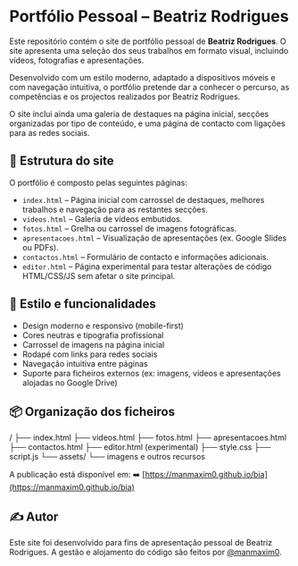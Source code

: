 # Portfólio Pessoal – Beatriz Rodrigues

Este repositório contém o site de portfólio pessoal de **Beatriz Rodrigues**.
O site apresenta uma seleção dos seus trabalhos em formato visual, incluindo vídeos, fotografias e apresentações.

Desenvolvido com um estilo moderno, adaptado a dispositivos móveis e com navegação intuitiva, o portfólio pretende dar a conhecer o percurso, as competências e os projectos realizados por Beatriz Rodrigues.

O site inclui ainda uma galeria de destaques na página inicial, secções organizadas por tipo de conteúdo, e uma página de contacto com ligações para as redes sociais.

## 📁 Estrutura do site

O portfólio é composto pelas seguintes páginas:

- `index.html` – Página inicial com carrossel de destaques, melhores trabalhos e navegação para as restantes secções.
- `videos.html` – Galeria de vídeos embutidos.
- `fotos.html` – Grelha ou carrossel de imagens fotográficas.
- `apresentacoes.html` – Visualização de apresentações (ex. Google Slides ou PDFs).
- `contactos.html` – Formulário de contacto e informações adicionais.
- `editor.html` – Página experimental para testar alterações de código HTML/CSS/JS sem afetar o site principal.

## 🎨 Estilo e funcionalidades

- Design moderno e responsivo (mobile-first)
- Cores neutras e tipografia profissional
- Carrossel de imagens na página inicial
- Rodapé com links para redes sociais
- Navegação intuitiva entre páginas
- Suporte para ficheiros externos (ex: imagens, vídeos e apresentações alojadas no Google Drive)

## 📦 Organização dos ficheiros
/
├── index.html
├── videos.html
├── fotos.html
├── apresentacoes.html
├── contactos.html
├── editor.html (experimental)
├── style.css
├── script.js
└── assets/
    └── imagens e outros recursos

A publicação está disponível em:
➡️ [https://manmaxim0.github.io/bia](https://manmaxim0.github.io/bia)

## ✍️ Autor

Este site foi desenvolvido para fins de apresentação pessoal de Beatriz Rodrigues.
A gestão e alojamento do código são feitos por [@manmaxim0](https://github.com/manmaxim0).